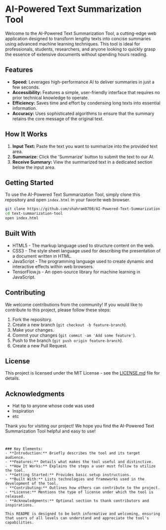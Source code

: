 # AI-Powered Text Summarization Tool

Welcome to the AI-Powered Text Summarization Tool, a cutting-edge web application designed to transform lengthy texts into concise summaries using advanced machine learning techniques. This tool is ideal for professionals, students, researchers, and anyone looking to quickly grasp the essence of extensive documents without spending hours reading.

## Features

- **Speed:** Leverages high-performance AI to deliver summaries in just a few seconds.
- **Accessibility:** Features a simple, user-friendly interface that requires no prior technical knowledge to operate.
- **Efficiency:** Saves time and effort by condensing long texts into essential information.
- **Accuracy:** Uses sophisticated algorithms to ensure that the summary retains the core message of the original text.

## How It Works

1. **Input Text:** Paste the text you want to summarize into the provided text area.
2. **Summarize:** Click the 'Summarize' button to submit the text to our AI.
3. **Receive Summary:** View the summarized text in a dedicated section below the input area.

## Getting Started

To use the AI-Powered Text Summarization Tool, simply clone this repository and open `index.html` in your favorite web browser.

```bash
git clone https://github.com/shahram8708/AI-Powered-Text-Summarization.git
cd text-summarization-tool
open index.html
```

## Built With

- HTML5 - The markup language used to structure content on the web.
- CSS3 - The style sheet language used for describing the presentation of a document written in HTML.
- JavaScript - The programming language used to create dynamic and interactive effects within web browsers.
- TensorFlow.js - An open-source library for machine learning in JavaScript.

## Contributing

We welcome contributions from the community! If you would like to contribute to this project, please follow these steps:

1. Fork the repository.
2. Create a new branch (`git checkout -b feature-branch`).
3. Make your changes.
4. Commit your changes (`git commit -am 'Add some feature'`).
5. Push to the branch (`git push origin feature-branch`).
6. Create a new Pull Request.

## License

This project is licensed under the MIT License - see the [LICENSE.md](LICENSE) file for details.

## Acknowledgments

- Hat tip to anyone whose code was used
- Inspiration
- etc

Thank you for visiting our project! We hope you find the AI-Powered Text Summarization Tool helpful and easy to use!
```


### Key Elements:
- **Introduction:** Briefly describes the tool and its target audience.
- **Features:** Details what makes the tool useful and distinctive.
- **How It Works:** Explains the steps a user must follow to utilize the tool.
- **Getting Started:** Provides basic setup instructions.
- **Built With:** Lists technologies and frameworks used in the development of the tool.
- **Contributing:** Outlines how others can contribute to the project.
- **License:** Mentions the type of license under which the tool is released.
- **Acknowledgments:** Optional section to thank contributors and inspirations.

This README is designed to be both informative and welcoming, ensuring that users of all levels can understand and appreciate the tool's capabilities.

